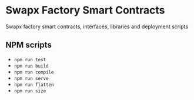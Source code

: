 # Swapx Factory Smart Contracts
Swapx factory smart contracts, interfaces, libraries and deployment scripts

## NPM scripts

 * `npm run test`
 * `npm run build`
 * `npm run compile`
 * `npm run serve`
 * `npm run flatten`
 * `npm run size`